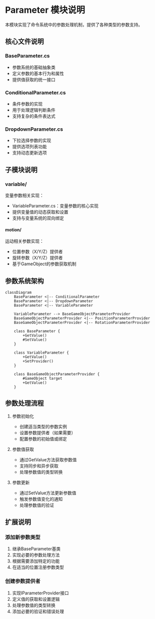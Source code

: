 # Parameter 模块说明

本模块实现了命令系统中的参数处理机制，提供了各种类型的参数支持。

## 核心文件说明

### BaseParameter.cs
- 参数系统的基础抽象类
- 定义参数的基本行为和属性
- 提供值获取的统一接口

### ConditionalParameter.cs
- 条件参数的实现
- 用于处理逻辑判断条件
- 支持复杂的条件表达式

### DropdownParameter.cs
- 下拉选择参数的实现
- 提供选项列表功能
- 支持动态更新选项

## 子模块说明

### variable/
变量参数相关实现：
- VariableParameter.cs：变量参数的核心实现
- 提供变量值的动态获取和设置
- 支持与变量系统的双向绑定

#### motion/
运动相关参数实现：
- 位置参数（X/Y/Z）提供者
- 旋转参数（X/Y/Z）提供者
- 基于GameObject的参数获取机制

## 参数系统架构

```mermaid
classDiagram
    BaseParameter <|-- ConditionalParameter
    BaseParameter <|-- DropdownParameter
    BaseParameter <|-- VariableParameter
    
    VariableParameter --> BaseGameObjectParameterProvider
    BaseGameObjectParameterProvider <|-- PositionParameterProvider
    BaseGameObjectParameterProvider <|-- RotationParameterProvider

    class BaseParameter {
        +GetValue()
        #SetValue()
    }

    class VariableParameter {
        +GetValue()
        +SetProvider()
    }

    class BaseGameObjectParameterProvider {
        #GameObject target
        +GetValue()
    }
```

## 参数处理流程

1. 参数初始化
   - 创建适当类型的参数实例
   - 设置参数提供者（如果需要）
   - 配置参数的初始值或绑定

2. 参数值获取
   - 通过GetValue方法获取参数值
   - 支持同步和异步获取
   - 处理参数值的类型转换

3. 参数更新
   - 通过SetValue方法更新参数值
   - 触发参数值变化的通知
   - 处理参数值的验证

## 扩展说明

### 添加新参数类型
1. 继承BaseParameter基类
2. 实现必要的参数处理方法
3. 根据需要添加特定的功能
4. 在适当的位置注册参数类型

### 创建参数提供者
1. 实现IParameterProvider接口
2. 定义值的获取和设置逻辑
3. 处理参数值的类型转换
4. 添加必要的验证和错误处理
